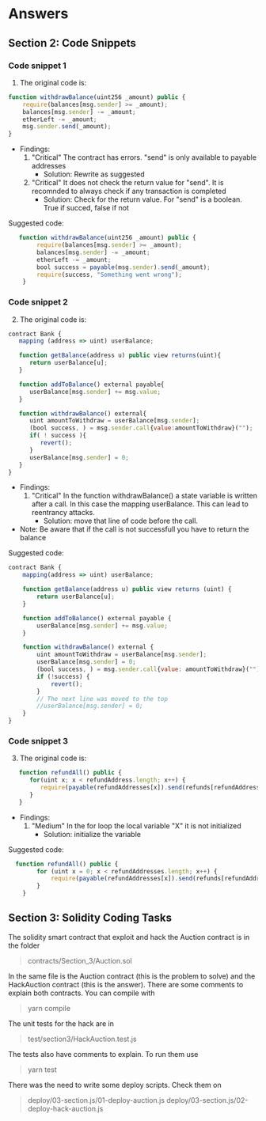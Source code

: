 # Answers

## Section 2: Code Snippets

### Code snippet 1

1. The original code is:

```javascript
function withdrawBalance(uint256 _amount) public {
    require(balances[msg.sender] >= _amount);
    balances[msg.sender] -= _amount;
    etherLeft -= _amount;
    msg.sender.send(_amount);
}
```

-   Findings:
    1. "Critical" The contract has errors. "send" is only available to payable addresses
        - Solution: Rewrite as suggested
    2. "Critical" It does not check the return value for "send". It is recomnded to always check if any transaction is completed
        - Solution: Check for the return value. For "send" is a boolean. True if succed, false if not

Suggested code:

```javascript
   function withdrawBalance(uint256 _amount) public {
        require(balances[msg.sender] >= _amount);
        balances[msg.sender] -= _amount;
        etherLeft -= _amount;
        bool success = payable(msg.sender).send(_amount);
        require(success, "Something went wrong");
    }
```

### Code snippet 2

2. The original code is:

```javascript
contract Bank {
   mapping (address => uint) userBalance;

   function getBalance(address u) public view returns(uint){
      return userBalance[u];
   }

   function addToBalance() external payable{
      userBalance[msg.sender] += msg.value;
   }

   function withdrawBalance() external{
      uint amountToWithdraw = userBalance[msg.sender];
      (bool success, ) = msg.sender.call{value:amountToWithdraw}("");
      if( ! success ){
         revert();
      }
      userBalance[msg.sender] = 0;
   }
}
```

-   Findings:
    1. "Critical" In the function withdrawBalance() a state variable is written after a call. In this case the mapping userBalance. This can lead to reentrancy attacks.
        - Solution: move that line of code before the call.
-   Note: Be aware that if the call is not successfull you have to return the balance

Suggested code:

```javascript
contract Bank {
    mapping(address => uint) userBalance;

    function getBalance(address u) public view returns (uint) {
        return userBalance[u];
    }

    function addToBalance() external payable {
        userBalance[msg.sender] += msg.value;
    }

    function withdrawBalance() external {
        uint amountToWithdraw = userBalance[msg.sender];
        userBalance[msg.sender] = 0;
        (bool success, ) = msg.sender.call{value: amountToWithdraw}("");
        if (!success) {
            revert();
        }
        // The next line was moved to the top
        //userBalance[msg.sender] = 0;
    }
}
```

### Code snippet 3

3. The original code is:

```javascript
   function refundAll() public {
      for(uint x; x < refundAddress.length; x++) {
         require(payable(refundAddresses[x]).send(refunds[refundAddresses[x]]));
      }
   }
```

-   Findings:
    1. "Medium" In the for loop the local variable "X" it is not initialized
        - Solution: initialize the variable

Suggested code:

```javascript
  function refundAll() public {
        for (uint x = 0; x < refundAddresses.length; x++) {
            require(payable(refundAddresses[x]).send(refunds[refundAddresses[x]]));
        }
    }
```

## Section 3: Solidity Coding Tasks

The solidity smart contract that exploit and hack the Auction contract is in the folder

> contracts/Section_3/Auction.sol

In the same file is the Auction contract (this is the problem to solve) and the HackAuction contract (this is the answer). There are some comments to explain both contracts. You can compile with

> yarn compile

The unit tests for the hack are in

> test/section3/HackAuction.test.js

The tests also have comments to explain. To run them use

> yarn test

There was the need to write some deploy scripts. Check them on

> deploy/03-section.js/01-deploy-auction.js
> deploy/03-section.js/02-deploy-hack-auction.js

